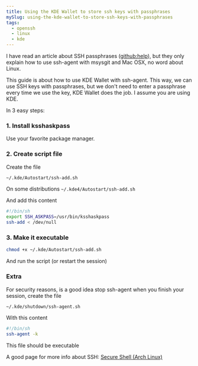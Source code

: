 ```yaml
---
title: Using the KDE Wallet to store ssh keys with passphrases
mySlug: using-the-kde-wallet-to-store-ssh-keys-with-passphrases
tags:
  - openssh
  - linux
  - kde
---
```


I have read an article about SSH passphrases
([github:help](http://help.github.com/ssh-key-passphrases/)), but they only
explain how to use ssh-agent with msysgit and Mac OSX, no word about Linux.

This guide is about how to use KDE Wallet with ssh-agent. This way, we can use
SSH keys with passphrases, but we don't need to enter a passphrase every time
we use the key, KDE Wallet does the job. I assume you are using KDE.

In 3 easy steps:

### 1. Install ksshaskpass

Use your favorite package manager.

### 2. Create script file

Create the file

```bash
~/.kde/Autostart/ssh-add.sh
```

On some distributions `~/.kde4/Autostart/ssh-add.sh`

And add this content

```bash
#!/bin/sh
export SSH_ASKPASS=/usr/bin/ksshaskpass
ssh-add < /dev/null
```

### 3. Make it executable

```bash
chmod +x ~/.kde/Autostart/ssh-add.sh
```

And run the script (or restart the session)

### Extra

For security reasons, is a good idea stop ssh-agent when you finish your
session, create the file

```bash
~/.kde/shutdown/ssh-agent.sh
```

With this content

```bash
#!/bin/sh
ssh-agent -k
```

This file should be executable

A good page for more info about SSH: [Secure Shell (Arch Linux)](https://wiki.archlinux.org/index.php/Secure_Shell)
